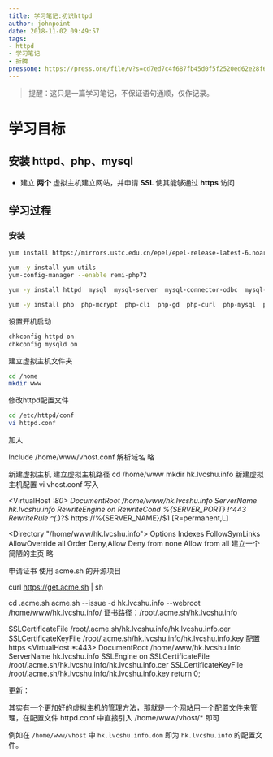 ```yaml
---
title: 学习笔记:初识httpd
author: johnpoint
date: 2018-11-02 09:49:57
tags:
- httpd
- 学习笔记
- 折腾
pressone: https://press.one/file/v?s=cd7ed7c4f687fb45d0f5f2520ed62e28f659627a5ca7562893842f22649ad60b2701293a7a3f4cc255c9e68ee7240bb2d295f123d8578007b703829a714ff78a01&h=960a433bd0f2fb6e7506bff5d979d515949b1e2728d5598dc41e5b44fc042402&a=79a3a060a7faa9dfc9b8b4e0a59bf3ebac305f78&f=P1&v=3
---
```


>提醒：这只是一篇学习笔记，不保证语句通顺，仅作记录。

<!---more--->

# 学习目标
## 安装 httpd、php、mysql
- 建立 **两个** 虚拟主机建立网站，并申请 **SSL** 使其能够通过 **https** 访问

## 学习过程
### 安装

```bash
yum install https://mirrors.ustc.edu.cn/epel/epel-release-latest-6.noarch.rpm https://mirrors.ustc.edu.cn/remi/enterprise/remi-release-6.rpm

yum -y install yum-utils
yum-config-manager --enable remi-php72

yum -y install httpd  mysql  mysql-server  mysql-connector-odbc  mysql-devel  libdbi-dbd-mysql  openssl  mod_ssl  httpd-manual  mod_ssl  mod_perl  mod_auth_mysql

yum -y install php  php-mcrypt  php-cli  php-gd  php-curl  php-mysql  php-zip  php-fileinfo  php-fpm  php-xml  php-mbstring  php-ldap  php-xmlrpc  php-devel
```

设置开机启动
```bash
chkconfig httpd on  
chkconfig mysqld on
```

建立虚拟主机文件夹
```bash
cd /home
mkdir www
```

修改httpd配置文件

```bash
cd /etc/httpd/conf
vi httpd.conf
```
加入

Include /home/www/vhost.conf
解析域名
略

新建虚拟主机
建立虚拟主机路径
cd /home/www
mkdir hk.lvcshu.info
新建虚拟主机配置
vi vhost.conf
写入

<VirtualHost *:80>
    DocumentRoot /home/www/hk.lvcshu.info
    ServerName hk.lvcshu.info
    RewriteEngine on
    RewriteCond %{SERVER_PORT} !^443
    RewriteRule ^(.*)?$ https://%{SERVER_NAME}/$1 [R=permanent,L]
</VirtualHost>

<Directory "/home/www/hk.lvcshu.info">
    Options Indexes FollowSymLinks
    AllowOverride all
    Order Deny,Allow
    Deny from none
    Allow from all
</Directory>
建立一个简陋的主页
略

申请证书
使用 acme.sh 的开源项目

curl  https://get.acme.sh | sh

cd .acme.sh
acme.sh  --issue  -d hk.lvcshu.info --webroot  /home/www/hk.lvcshu.info/
证书路径：/root/.acme.sh/hk.lvcshu.info

SSLCertificateFile        /root/.acme.sh/hk.lvcshu.info/hk.lvcshu.info.cer
SSLCertificateKeyFile     /root/.acme.sh/hk.lvcshu.info/hk.lvcshu.info.key
配置 https
<VirtualHost *:443>
DocumentRoot   /home/www/hk.lvcshu.info
ServerName     hk.lvcshu.info
SSLEngine      on
SSLCertificateFile        /root/.acme.sh/hk.lvcshu.info/hk.lvcshu.info.cer
SSLCertificateKeyFile     /root/.acme.sh/hk.lvcshu.info/hk.lvcshu.info.key
</VirtualHost>
return 0;

更新：

其实有一个更加好的虚拟主机的管理方法，那就是一个网站用一个配置文件来管理，在配置文件 httpd.conf 中直接引入 /home/www/vhost/* 即可

例如在 `/home/www/vhost` 中 `hk.lvcshu.info.dom` 即为 `hk.lvcshu.info` 的配置文件。
